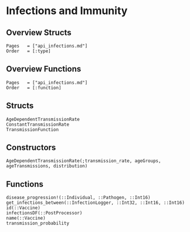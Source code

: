 # Infections and Immunity

## Overview Structs
```@index
Pages   = ["api_infections.md"]
Order   = [:type]
```
## Overview Functions
```@index
Pages   = ["api_infections.md"]
Order   = [:function]
```


## Structs
```@docs
AgeDependentTransmissionRate
ConstantTransmissionRate
TransmissionFunction
```

## Constructors
```@docs
AgeDependentTransmissionRate(;transmission_rate, ageGroups, ageTransmissions, distribution)
```


## Functions
```@docs
disease_progression!(::Individual, ::Pathogen, ::Int16)
get_infections_between(::InfectionLogger, ::Int32, ::Int16, ::Int16)
id(::Vaccine)
infectionsDF(::PostProcessor)
name(::Vaccine)
transmission_probability
```